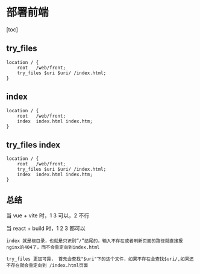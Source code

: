 # 部署前端

[toc]

## try_files

```text
location / {
    root   /web/front;
    try_files $uri $uri/ /index.html;
}
```

## index

```text
location / {
    root   /web/front;
    index  index.html index.htm;
}
```

## try_files index

```text
location / {
    root   /web/front;
    try_files $uri $uri/ /index.html;
    index  index.html index.htm;
}
```

## 总结

当 vue + vite 时，1 3 可以，2 不行

当 react + build 时，1 2 3 都可以

```text
index 就是根目录，也就是只识别“/”结尾的，输入不存在或者刷新页面的路径就直接报nginx的404了，而不会重定向到index.html

try_files 更加可靠， 首先会查找"$uri"下的这个文件，如果不存在会查找$uri/,如果还不存在就会重定向到 /index.html页面
```
